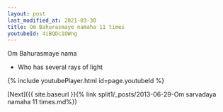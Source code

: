 ```yaml
---
layout: post
last_modified_at: 2021-03-30
title: Om Bahurasmaye namaha 11 times
youtubeId: 4iBQDc1OWng
---
```

 
 
Om Bahurasmaye nama 
 
 -  Who has several rays of light 
 
  
 
  
 
 
 
 
 
 


{% include youtubePlayer.html id=page.youtubeId %}
 
[Next]({{ site.baseurl }}{% link  split1/_posts/2013-06-29-Om sarvadaya namaha 11 times.md%})
 
